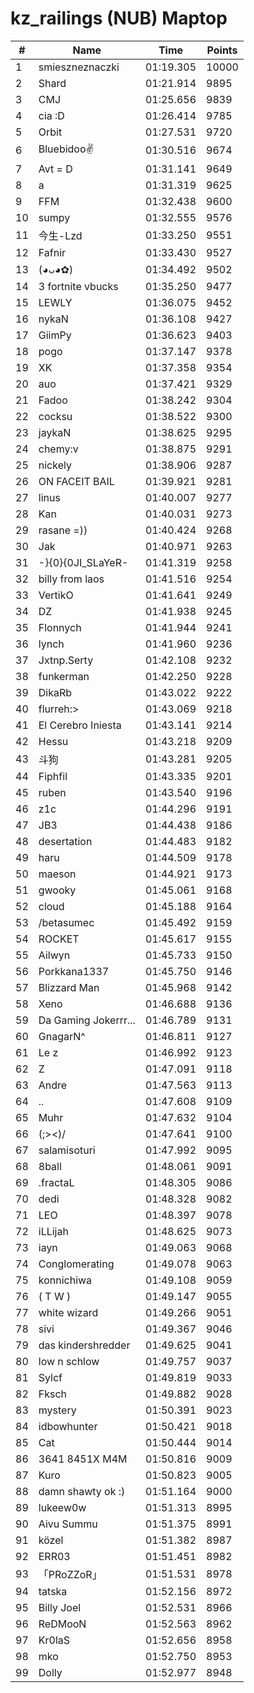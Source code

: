 # kz_railings (NUB) Maptop

|  # | Name | Time | Points |
|-------------- | -------------- | -------------- | -------------- | 
| 1 | smieszneznaczki | 01:19.305 | 10000 | 
| 2 | Shard | 01:21.914 | 9895 | 
| 3 | CMJ | 01:25.656 | 9839 | 
| 4 | cia :D | 01:26.414 | 9785 | 
| 5 | Orbit | 01:27.531 | 9720 | 
| 6 | Bluebidoo✌ | 01:30.516 | 9674 | 
| 7 | Avt = D | 01:31.141 | 9649 | 
| 8 | a | 01:31.319 | 9625 | 
| 9 | FFM | 01:32.438 | 9600 | 
| 10 | sumpy | 01:32.555 | 9576 | 
| 11 | 今生-Lzd | 01:33.250 | 9551 | 
| 12 | Fafnir | 01:33.430 | 9527 | 
| 13 | (◕ᴗ◕✿) | 01:34.492 | 9502 | 
| 14 | 3 fortnite vbucks | 01:35.250 | 9477 | 
| 15 | LEWLY | 01:36.075 | 9452 | 
| 16 | nykaN | 01:36.108 | 9427 | 
| 17 | GiimPy | 01:36.623 | 9403 | 
| 18 | pogo | 01:37.147 | 9378 | 
| 19 | XK | 01:37.358 | 9354 | 
| 20 | auo | 01:37.421 | 9329 | 
| 21 | Fadoo | 01:38.242 | 9304 | 
| 22 | cocksu | 01:38.522 | 9300 | 
| 23 | jaykaN | 01:38.625 | 9295 | 
| 24 | chemy:v | 01:38.875 | 9291 | 
| 25 | nickely | 01:38.906 | 9287 | 
| 26 | ON FACEIT BAIL | 01:39.921 | 9281 | 
| 27 | linus | 01:40.007 | 9277 | 
| 28 | Kan | 01:40.031 | 9273 | 
| 29 | rasane =)) | 01:40.424 | 9268 | 
| 30 | Jak | 01:40.971 | 9263 | 
| 31 | -}{0}{0JI_SLaYeR- | 01:41.319 | 9258 | 
| 32 | billy from laos | 01:41.516 | 9254 | 
| 33 | VertikO | 01:41.641 | 9249 | 
| 34 | DZ | 01:41.938 | 9245 | 
| 35 | Flonnych | 01:41.944 | 9241 | 
| 36 | lynch | 01:41.960 | 9236 | 
| 37 | Jxtnp.Serty | 01:42.108 | 9232 | 
| 38 | funkerman | 01:42.250 | 9228 | 
| 39 | DikaRb | 01:43.022 | 9222 | 
| 40 | flurreh:> | 01:43.069 | 9218 | 
| 41 | El Cerebro Iniesta | 01:43.141 | 9214 | 
| 42 | Hessu | 01:43.218 | 9209 | 
| 43 | 斗狗 | 01:43.281 | 9205 | 
| 44 | Fiphfil | 01:43.335 | 9201 | 
| 45 | ruben | 01:43.540 | 9196 | 
| 46 | z1c | 01:44.296 | 9191 | 
| 47 | JB3 | 01:44.438 | 9186 | 
| 48 | desertation | 01:44.483 | 9182 | 
| 49 | haru | 01:44.509 | 9178 | 
| 50 | maeson | 01:44.921 | 9173 | 
| 51 | gwooky | 01:45.061 | 9168 | 
| 52 | cloud | 01:45.188 | 9164 | 
| 53 | /betasumec | 01:45.492 | 9159 | 
| 54 | ROCKET | 01:45.617 | 9155 | 
| 55 | Ailwyn | 01:45.733 | 9150 | 
| 56 | Porkkana1337 | 01:45.750 | 9146 | 
| 57 | Blizzard Man | 01:45.968 | 9142 | 
| 58 | Xeno | 01:46.688 | 9136 | 
| 59 | Da Gaming Jokerrr... | 01:46.789 | 9131 | 
| 60 | GnagarN^ | 01:46.811 | 9127 | 
| 61 | Le z | 01:46.992 | 9123 | 
| 62 | Z | 01:47.091 | 9118 | 
| 63 | Andre | 01:47.563 | 9113 | 
| 64 | .. | 01:47.608 | 9109 | 
| 65 | Muhr | 01:47.632 | 9104 | 
| 66 | (;><)/ | 01:47.641 | 9100 | 
| 67 | salamisoturi | 01:47.992 | 9095 | 
| 68 | 8ball | 01:48.061 | 9091 | 
| 69 | .fractaL | 01:48.305 | 9086 | 
| 70 | dedi | 01:48.328 | 9082 | 
| 71 | LEO | 01:48.397 | 9078 | 
| 72 | iLLijah | 01:48.625 | 9073 | 
| 73 | iayn | 01:49.063 | 9068 | 
| 74 | Conglomerating | 01:49.078 | 9063 | 
| 75 | konnichiwa | 01:49.108 | 9059 | 
| 76 | ( T W ) | 01:49.147 | 9055 | 
| 77 | white wizard | 01:49.266 | 9051 | 
| 78 | sivi | 01:49.367 | 9046 | 
| 79 | das kindershredder | 01:49.625 | 9041 | 
| 80 | low n schlow | 01:49.757 | 9037 | 
| 81 | Sylcf | 01:49.819 | 9033 | 
| 82 | Fksch | 01:49.882 | 9028 | 
| 83 | mystery | 01:50.391 | 9023 | 
| 84 | idbowhunter | 01:50.421 | 9018 | 
| 85 | Cat | 01:50.444 | 9014 | 
| 86 | 3641 8451X M4M | 01:50.816 | 9009 | 
| 87 | Kuro | 01:50.823 | 9005 | 
| 88 | damn shawty ok :) | 01:51.164 | 9000 | 
| 89 | lukeew0w | 01:51.313 | 8995 | 
| 90 | Aivu Summu | 01:51.375 | 8991 | 
| 91 | közel | 01:51.382 | 8987 | 
| 92 | ERR03 | 01:51.451 | 8982 | 
| 93 | 「PRoZZoR」 | 01:51.531 | 8978 | 
| 94 | tatska | 01:52.156 | 8972 | 
| 95 | Billy Joel | 01:52.531 | 8966 | 
| 96 | ReDMooN | 01:52.563 | 8962 | 
| 97 | Kr0laS | 01:52.656 | 8958 | 
| 98 | mko | 01:52.750 | 8953 | 
| 99 | Dolly | 01:52.977 | 8948 | 

